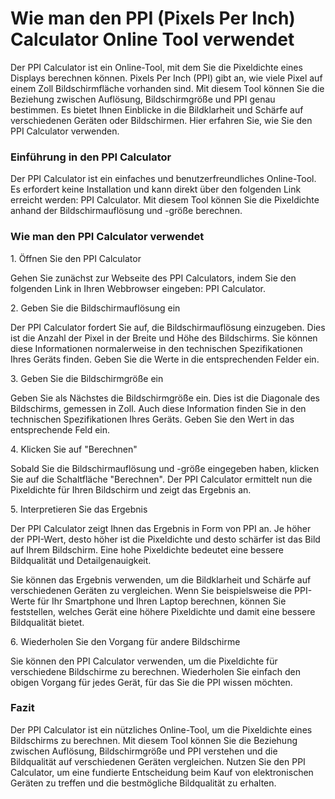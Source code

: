 Wie man den PPI (Pixels Per Inch) Calculator Online Tool verwendet
==================================================================

Der PPI Calculator ist ein Online-Tool, mit dem Sie die Pixeldichte eines Displays berechnen können. Pixels Per Inch (PPI) gibt an, wie viele Pixel auf einem Zoll Bildschirmfläche vorhanden sind. Mit diesem Tool können Sie die Beziehung zwischen Auflösung, Bildschirmgröße und PPI genau bestimmen. Es bietet Ihnen Einblicke in die Bildklarheit und Schärfe auf verschiedenen Geräten oder Bildschirmen. Hier erfahren Sie, wie Sie den PPI Calculator verwenden.

### Einführung in den PPI Calculator

Der PPI Calculator ist ein einfaches und benutzerfreundliches Online-Tool. Es erfordert keine Installation und kann direkt über den folgenden Link erreicht werden: PPI Calculator. Mit diesem Tool können Sie die Pixeldichte anhand der Bildschirmauflösung und -größe berechnen.

### Wie man den PPI Calculator verwendet

1\. Öffnen Sie den PPI Calculator

Gehen Sie zunächst zur Webseite des PPI Calculators, indem Sie den folgenden Link in Ihren Webbrowser eingeben: PPI Calculator.

2\. Geben Sie die Bildschirmauflösung ein

Der PPI Calculator fordert Sie auf, die Bildschirmauflösung einzugeben. Dies ist die Anzahl der Pixel in der Breite und Höhe des Bildschirms. Sie können diese Informationen normalerweise in den technischen Spezifikationen Ihres Geräts finden. Geben Sie die Werte in die entsprechenden Felder ein.

3\. Geben Sie die Bildschirmgröße ein

Geben Sie als Nächstes die Bildschirmgröße ein. Dies ist die Diagonale des Bildschirms, gemessen in Zoll. Auch diese Information finden Sie in den technischen Spezifikationen Ihres Geräts. Geben Sie den Wert in das entsprechende Feld ein.

4\. Klicken Sie auf "Berechnen"

Sobald Sie die Bildschirmauflösung und -größe eingegeben haben, klicken Sie auf die Schaltfläche "Berechnen". Der PPI Calculator ermittelt nun die Pixeldichte für Ihren Bildschirm und zeigt das Ergebnis an.

5\. Interpretieren Sie das Ergebnis

Der PPI Calculator zeigt Ihnen das Ergebnis in Form von PPI an. Je höher der PPI-Wert, desto höher ist die Pixeldichte und desto schärfer ist das Bild auf Ihrem Bildschirm. Eine hohe Pixeldichte bedeutet eine bessere Bildqualität und Detailgenauigkeit.

Sie können das Ergebnis verwenden, um die Bildklarheit und Schärfe auf verschiedenen Geräten zu vergleichen. Wenn Sie beispielsweise die PPI-Werte für Ihr Smartphone und Ihren Laptop berechnen, können Sie feststellen, welches Gerät eine höhere Pixeldichte und damit eine bessere Bildqualität bietet.

6\. Wiederholen Sie den Vorgang für andere Bildschirme

Sie können den PPI Calculator verwenden, um die Pixeldichte für verschiedene Bildschirme zu berechnen. Wiederholen Sie einfach den obigen Vorgang für jedes Gerät, für das Sie die PPI wissen möchten.

### Fazit

Der PPI Calculator ist ein nützliches Online-Tool, um die Pixeldichte eines Bildschirms zu berechnen. Mit diesem Tool können Sie die Beziehung zwischen Auflösung, Bildschirmgröße und PPI verstehen und die Bildqualität auf verschiedenen Geräten vergleichen. Nutzen Sie den PPI Calculator, um eine fundierte Entscheidung beim Kauf von elektronischen Geräten zu treffen und die bestmögliche Bildqualität zu erhalten.